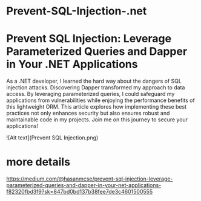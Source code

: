 # Prevent-SQL-Injection-.net
# Prevent SQL Injection: Leverage Parameterized Queries and Dapper in Your .NET Applications
As a .NET developer, I learned the hard way about the dangers of SQL injection attacks. Discovering Dapper transformed my approach to data access. By leveraging parameterized queries, I could safeguard my applications from vulnerabilities while enjoying the performance benefits of this lightweight ORM. This article explores how implementing these best practices not only enhances security but also ensures robust and maintainable code in my projects. Join me on this journey to secure your applications!

![Alt text](Prevent SQL Injection.png)

# more details
https://medium.com/@hasanmcse/prevent-sql-injection-leverage-parameterized-queries-and-dapper-in-your-net-applications-f82320fbd3f9?sk=847bd0bd137b38fee7de3c4601500555

